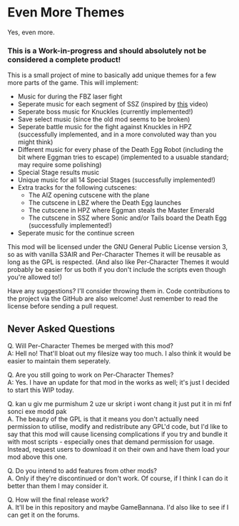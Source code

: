 # Even More Themes
Yes, even more.

### This is a Work-in-progress and should absolutely not be considered a complete product!

This is a small project of mine to basically add unique themes for a few more parts of the game. 
This will implement:  
  

*   Music for during the FBZ laser fight
*   Seperate music for each segment of SSZ (inspired by [this](https://www.youtube.com/watch?v=xboohYrV-_U&list=PLqkCR3JKr7Q0FAiowwqwvWr3ysGYtl5d5&index=9&t=167s) video)
*   Seperate boss music for Knuckles (currently implemented!)  
*   Save select music (since the old mod seems to be broken)  
*   Seperate battle music for the fight against Knuckles in HPZ (successfully implemented, and in a more convoluted way than you might think)
*   Different music for every phase of the Death Egg Robot (including the bit where Eggman tries to escape) (implemented to a usuable standard; may require some polishing)      
*   Special Stage results music  
*   Unique music for all 14 Special Stages (successfully implemented!)  
*   Extra tracks for the following cutscenes:
    *   The AIZ opening cutscene with the plane
    *   The cutscene in LBZ where the Death Egg launches
    *   The cutscene in HPZ where Eggman steals the Master Emerald
    *   The cutscene in SSZ where Sonic and/or Tails board the Death Egg (successfully implemented!)
* Seperate music for the continue screen
  
This mod will be licensed under the GNU General Public License version 3, so as with vanilla S3AIR and Per-Character Themes it will be reusable as long as the GPL is respected. (And also like Per-Character Themes it would probably be easier for us both if you don't include the scripts even though you're allowed to!)  
  
Have any suggestions? I'll consider throwing them in. Code contributions to the project via the GitHub are also welcome! Just remember to read the license before sending a pull request.  
  
Never Asked Questions
-
  
Q. Will Per-Character Themes be merged with this mod?  
A: Hell no! That'll bloat out my filesize way too much. I also think it would be easier to maintain them seperately.  
  
Q. Are you still going to work on Per-Character Themes?  
A: Yes. I have an update for that mod in the works as well; it's just I decided to start this WIP today.  
  
Q. kan u giv me purmishum 2 uze ur skript i wont chang it just put it in mi fnf sonci exe modd pak  
A. The beauty of the GPL is that it means you don't actually need permission to utilise, modify and redistribute any GPL'd code, but I'd like to say that this mod will cause licensing complications if you try and bundle it with most scripts - especially ones that demand permission for usage. Instead, request users to download it on their own and have them load your mod above this one.  
  
Q. Do you intend to add features from other mods?  
A. Only if they're discontinued or don't work. Of course, if I think I can do it better than them I may consider it.  
  
Q. How will the final release work?  
A. It'll be in this repository and maybe GameBannana. I'd also like to see if I can get it on the forums.

